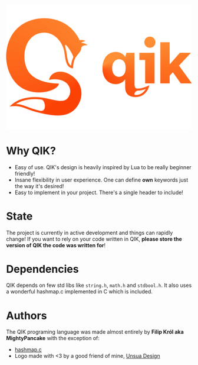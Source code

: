 ![QIK](./logo/qikLogotypOrange.svg)

# Why QIK?
- Easy of use. QIK's design is heavily inspired by Lua to be really beginner friendly!
- Insane flexibility in user experience. One can define **own** keywords just the way it's desired!
- Easy to implement in your project. There's a single header to include!

# State
The project is currently in active development and things can rapidly change! If you want to rely on your code written in QIK, **please store the version of QIK the code was written for**!

# Dependencies
QIK depends on few std libs like `string.h`, `math.h` and `stdbool.h`.
It also uses a wonderful hashmap.c implemented in C which is included.

# Authors
The QIK programing language was made almost entirely by **Filip Król aka MightyPancake** with the exception of:
- [hashmap.c](https://github.com/tidwall/hashmap.c)
- Logo made with <3 by a good friend of mine, [Unsua Design](https://www.instagram.com/unsuadesign/)
